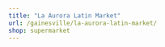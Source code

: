 ```yaml
---
title: "La Aurora Latin Market"
url: /gainesville/la-aurora-latin-market/
shop: supermarket
---
```

